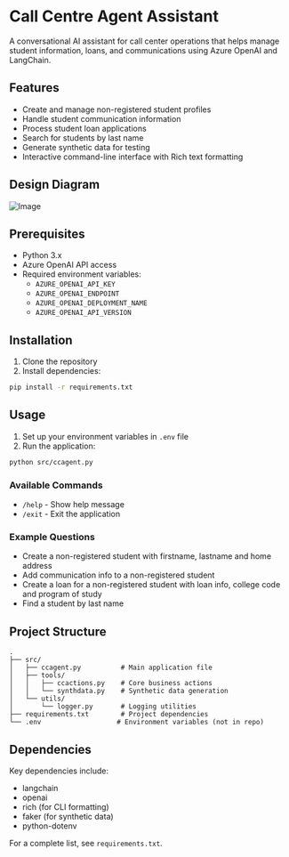 # Call Centre Agent Assistant

A conversational AI assistant for call center operations that helps manage student information, loans, and communications using Azure OpenAI and LangChain.

## Features

- Create and manage non-registered student profiles
- Handle student communication information
- Process student loan applications
- Search for students by last name
- Generate synthetic data for testing
- Interactive command-line interface with Rich text formatting

## Design Diagram

![Image](https://github.com/user-attachments/assets/56bd45f1-3c42-497f-b0ed-9ee93976af65)

## Prerequisites

- Python 3.x
- Azure OpenAI API access
- Required environment variables:
  - `AZURE_OPENAI_API_KEY`
  - `AZURE_OPENAI_ENDPOINT`
  - `AZURE_OPENAI_DEPLOYMENT_NAME`
  - `AZURE_OPENAI_API_VERSION`

## Installation

1. Clone the repository
2. Install dependencies:
```sh
pip install -r requirements.txt
```

## Usage

1. Set up your environment variables in `.env` file
2. Run the application:
```sh
python src/ccagent.py
```

### Available Commands

- `/help` - Show help message
- `/exit` - Exit the application

### Example Questions

- Create a non-registered student with firstname, lastname and home address
- Add communication info to a non-registered student
- Create a loan for a non-registered student with loan info, college code and program of study
- Find a student by last name

## Project Structure

```
.
├── src/
│   ├── ccagent.py          # Main application file
│   ├── tools/
│   │   ├── ccactions.py    # Core business actions
│   │   └── synthdata.py    # Synthetic data generation
│   └── utils/
│       └── logger.py       # Logging utilities
├── requirements.txt        # Project dependencies
└── .env                   # Environment variables (not in repo)
```

## Dependencies

Key dependencies include:
- langchain
- openai
- rich (for CLI formatting)
- faker (for synthetic data)
- python-dotenv

For a complete list, see `requirements.txt`.